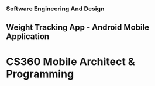 ### Software Engineering And Design

## Weight Tracking App - Android Mobile Application
# CS360 Mobile Architect & Programming 


